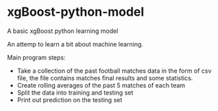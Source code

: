 # xgBoost-python-model
A basic xgBoost python learning model

An attemp to learn a bit about machine learning.

Main program steps:
- Take a collection of the past football matches data in the form of csv file, the file contains matches final results and some statistics.
- Create rolling averages of the past 5 matches of each team
- Split the data into training and testing set
- Print out prediction on the testing set
